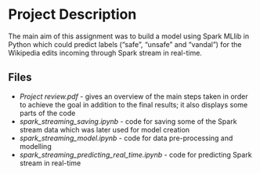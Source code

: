 # Project Description

The main aim of this assignment was to build a model using Spark MLlib in Python which could predict labels (“safe”, “unsafe” and “vandal”) for the Wikipedia edits incoming through Spark stream in real-time. 

## Files

- _Project review.pdf_ - gives an overview of the main steps taken in order to achieve the goal in addition to the final results; it also displays some parts of the code
- _spark_streaming_saving.ipynb_ - code for saving some of the Spark stream data which was later used for model creation
- _spark_streaming_model.ipynb_ - code for data pre-processing and modelling
- _spark_streaming_predicting_real_time.ipynb_ - code for predicting Spark stream in real-time
